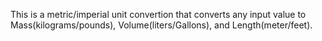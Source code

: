 This is a metric/imperial unit convertion that converts any input value to Mass(kilograms/pounds), Volume(liters/Gallons), and Length(meter/feet). 